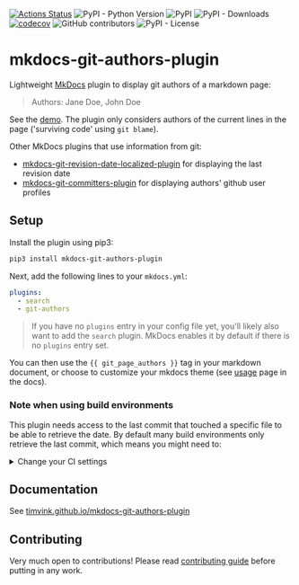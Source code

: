 [![Actions Status](https://github.com/timvink/mkdocs-git-authors-plugin/workflows/pytest/badge.svg)](https://github.com/timvink/mkdocs-git-authors-plugin/actions)
![PyPI - Python Version](https://img.shields.io/pypi/pyversions/mkdocs-git-authors-plugin)
![PyPI](https://img.shields.io/pypi/v/mkdocs-git-authors-plugin)
![PyPI - Downloads](https://img.shields.io/pypi/dm/mkdocs-git-authors-plugin)
[![codecov](https://codecov.io/gh/timvink/mkdocs-git-authors-plugin/branch/master/graph/badge.svg)](https://codecov.io/gh/timvink/mkdocs-git-authors-plugin)
![GitHub contributors](https://img.shields.io/github/contributors/timvink/mkdocs-git-authors-plugin)
![PyPI - License](https://img.shields.io/pypi/l/mkdocs-git-authors-plugin)

# mkdocs-git-authors-plugin

Lightweight [MkDocs](https://www.mkdocs.org/) plugin to display git authors of a markdown page:

> Authors: Jane Doe, John Doe

See the [demo](https://timvink.github.io/mkdocs-git-authors-plugin/). The plugin only considers authors of the current lines in the page ('surviving code' using `git blame`).

Other MkDocs plugins that use information from git:

- [mkdocs-git-revision-date-localized-plugin](https://github.com/timvink/mkdocs-git-revision-date-localized-plugin) for displaying the last revision date
- [mkdocs-git-committers-plugin](https://github.com/byrnereese/mkdocs-git-committers-plugin) for displaying authors' github user profiles

## Setup

Install the plugin using pip3:

```bash
pip3 install mkdocs-git-authors-plugin
```

Next, add the following lines to your `mkdocs.yml`:

```yml
plugins:
  - search
  - git-authors
```

> If you have no `plugins` entry in your config file yet, you'll likely also want to add the `search` plugin. MkDocs enables it by default if there is no `plugins` entry set.

You can then use the `{{ git_page_authors }}` tag in your markdown document, or choose to customize your mkdocs theme (see [usage](https://timvink.github.io/mkdocs-git-authors-plugin/usage.html) page in the docs).

### Note when using build environments

This plugin needs access to the last commit that touched a specific file to be able to retrieve the date. By default many build environments only retrieve the last commit, which means you might need to:
<details>
  <summary>Change your CI settings</summary>
  
  - github actions: set `fetch_depth` to `0` ([docs](https://github.com/actions/checkout))
  - gitlab runners: set `GIT_DEPTH` to `0` ([docs](https://docs.gitlab.com/ee/ci/pipelines/settings.html#limit-the-number-of-changes-fetched-during-clone))
  - bitbucket pipelines: set `clone: depth: full` ([docs](https://support.atlassian.com/bitbucket-cloud/docs/configure-bitbucket-pipelinesyml/))
</details>


## Documentation

See [timvink.github.io/mkdocs-git-authors-plugin](https://timvink.github.io/mkdocs-git-authors-plugin/)

## Contributing

Very much open to contributions! Please read [contributing guide](https://timvink.github.io/mkdocs-git-authors-plugin/contributing.html) before putting in any work.
